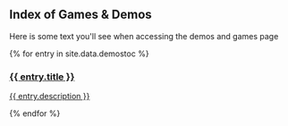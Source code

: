 ## Index of Games & Demos

Here is some text you'll see when accessing the demos and games page

<div class="index-cards">
<div class="row">
{% for entry in site.data.demostoc %}
  <div class="column">
  <a href="{{ site.baseurl }}{{ entry.url }}">
    <div class="card">
      <h3>{{ entry.title }}</h3>
      <p>{{ entry.description }}</p>
    </div>
  </a>
  </div>
{% endfor %}

  
  
</div>
</div>



